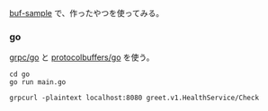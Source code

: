 [buf-sample](../buf-sample/) で、作ったやつを使ってみる。

### go

[grpc/go](https://buf.build/grpc/go) と [protocolbuffers/go](https://buf.build/protocolbuffers/go) を使う。

```
cd go
go run main.go

grpcurl -plaintext localhost:8080 greet.v1.HealthService/Check
```
